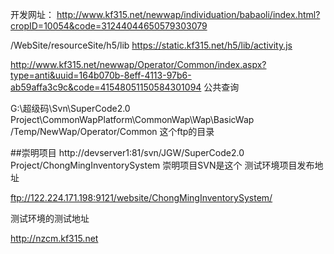 开发网址：
http://www.kf315.net/newwap/individuation/babaoli/index.html?cropID=10054&code=31244044650579303079


/WebSite/resourceSite/h5/lib     https://static.kf315.net/h5/lib/activity.js

http://www.kf315.net/newwap/Operator/Common/index.aspx?type=anti&uuid=164b070b-8eff-4113-97b6-ab59affa3c9c&code=41548051150584301094
公共查询

G:\超级码\Svn\SuperCode2.0 Project\CommonWapPlatform\CommonWap\Wap\BasicWap         /Temp/NewWap/Operator/Common  这个ftp的目录

##崇明项目
http://devserver1:81/svn/JGW/SuperCode2.0 Project/ChongMingInventorySystem
崇明项目SVN是这个
测试环境项目发布地址

ftp://122.224.171.198:9121/website/ChongMingInventorySystem/

测试环境的测试地址

http://nzcm.kf315.net